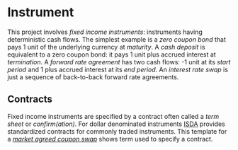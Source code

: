 # Instrument

This project involves _fixed income instruments_: instruments having deterministic cash flows. The simplest example is a _zero coupon bond_ that pays 1 unit of the underlying currency at _maturity_. A _cash deposit_ is equivalent to a zero coupon bond: it pays 1 unit plus accrued interest at _termination_. A _forward rate agreement_ has two cash flows: -1 unit at its _start period_ and 1 plus accrued interest at its _end period_. An _interest rate swap_ is just a sequence of back-to-back forward rate agreements.

## Contracts
Fixed income instruments are specified by a contract often called a _term sheet_ or _confirm(ation)_. For dollar denominated instruments [ISDA](http://isda.com) provides standardized contracts for commonly traded instruments. This template for a [_market agreed coupon swap_](http://libfms.codeplex.com/) shows term used to specify a contract. 